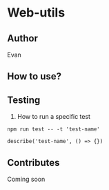 # Web-utils

## Author

Evan

## How to use?

## Testing

1. How to run a specific test

```
npm run test -- -t 'test-name'

describe('test-name', () => {})
```

## Contributes

Coming soon
